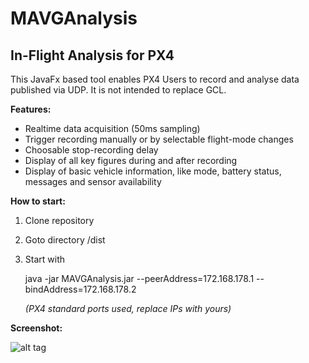 # MAVGAnalysis

## In-Flight Analysis for PX4

This JavaFx based tool enables PX4 Users to record and analyse data published via UDP. It is not intended to replace GCL.



**Features:**

- Realtime data acquisition (50ms sampling)
- Trigger recording manually or by selectable flight-mode changes
- Choosable stop-recording delay
- Display of all key figures during and after recording
- Display of basic vehicle information, like mode, battery status, messages and sensor availability



**How to start:**

1. Clone repository
   
2. Goto directory /dist
   
3. Start with 
   
   java -jar MAVGAnalysis.jar --peerAddress=172.168.178.1 --bindAddress=172.168.178.2
   
   *(PX4 standard ports used, replace IPs with yours)*



**Screenshot:**

![alt tag](https://raw.github.com/ecmnet/MAVGCL/MAVGAnalysis/MAVGCL/screenshot.png)









